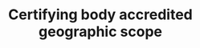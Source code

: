 ---
title: 'Certifying body accredited geographic scope'
field: 'is.certifyingBody.accreditedGeoScope'
slug: 'certification-certifying-body-accredited-geographic-scope'
description: 'Countries the body is certified to work in. Terms should be in ISO 3166-1 format.'
comment: 'Select from control list'
required: False
vocabulary: 'vocabulary.txt'
module: 'Certifying Body'
cluster: 'Certification'
policy: 'Controlled value. Multi select from control list.'
layout: 'home'
---